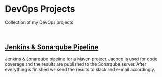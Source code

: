 # DevOps Projects

Collection of my DevOps projects

<br/>

## [Jenkins & Sonarqube Pipeline](./jenkins/README.MD)

Jenkins & Sonarqube pipeline for a Maven project. Jacoco is used for code coverage and the 
results are published to the Sonarqube server. After everything is finished we send the results 
to slack and e-mail accordingly.